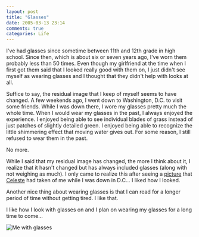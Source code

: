 ```yaml
---
layout: post
title: "Glasses"
date: 2005-03-13 23:14
comments: true
categories: Life
---
```

I've had glasses since sometime between 11th and 12th grade in high school.  Since then, which is about six or seven years ago, I've worn them probably less than 50 times.  Even though my girlfriend at the time when I first got them said that I looked really good with them on, I just didn't see myself as wearing glasses and I thought that they didn't help with looks at all.

Suffice to say, the residual image that I keep of myself seems to have changed.  A few weekends ago, I went down to Washington, D.C. to visit some friends.  While I was down there, I wore my glasses pretty much the whole time.  When I would wear my glasses in the past, I always enjoyed the experience.  I enjoyed being able to see individual blades of grass instead of just patches of slightly detailed green.  I enjoyed being able to recognize the little shimmering effect that moving water gives out.  For some reason, I still refused to wear them in the past.

No more.

While I said that my residual image has changed, the more I think about it, I realize that it hasn't changed but has always included glasses (along with not weighing as much).  I only came to realize this after seeing a [picture](http://gallery.lebwog.com/seele/DC_feb_05/Party022_small) that [Celeste](http://weblog.obso1337.org) had taken of me while I was down in D.C...  I liked how I looked.

Another nice thing about wearing glasses is that I can read for a longer period of time without getting tired.  I like that.

I like how I look with glasses on and I plan on wearing my glasses for a long time to come...

![Me with glasses](http://genetik.caffeine.nu/pictures/albums/glasses/genetik_glasses1.sized.jpg "Me with glasses")
